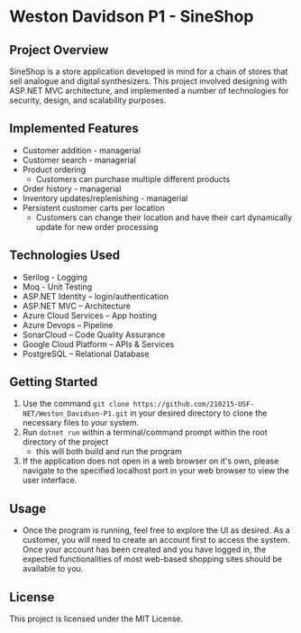 # Weston Davidson P1 - SineShop

## Project Overview
SineShop is a store application developed in mind for a chain of stores that sell analogue and digital synthesizers. This project involved designing with ASP.NET MVC architecture, and implemented a number of technologies for security, design, and scalability purposes.

## Implemented Features
- Customer addition - managerial
- Customer search - managerial
- Product ordering
    - Customers can purchase multiple different products
- Order history - managerial
- Inventory updates/replenishing - managerial
- Persistent customer carts per location
    - Customers can change their location and have their cart dynamically update for new order processing

## Technologies Used
- Serilog - Logging
- Moq -  Unit Testing
- ASP.NET Identity – login/authentication
- ASP.NET MVC – Architecture
- Azure Cloud Services – App hosting
- Azure Devops – Pipeline
- SonarCloud – Code Quality Assurance
- Google Cloud Platform – APIs & Services
- PostgreSQL – Relational Database

## Getting Started
1. Use the command `git clone https://github.com/210215-USF-NET/Weston_Davidson-P1.git` in your desired directory to clone the necessary files to your system.
1. Run `dotnet run` within a terminal/command prompt within the root directory of the project
    - this will both build and run the program
1. If the application does not open in a web browser on it's own, please navigate to the specified localhost port in your web browser to view the user interface.

## Usage
- Once the program is running, feel free to explore the UI as desired. As a customer, you will need to create an account first to access the system. Once your account has been created and you have logged in, the expected functionalities of most web-based shopping sites should be available to you.

## License
This project is licensed under the MIT License.
